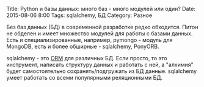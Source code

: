 Title: Python и базы данных: много баз - много модулей или один?
Date: 2015-08-06 8:00
Tags: sqlalchemy, БД
Category: Разное




Без баз данных (БД) в современной разработке редко обходится. Питон не обделен и имеет множество модулей для работы с базами данных. Есть и специализированные, например, pymongo - модуль для MongoDB, есть и более обширные - sqlalchemy, PonyORB.

sqlalchemy - это [ORM](https://www.wikiwand.com/ru/ORM) для различных БД. Если просто, то это инструмент, написать структуру данных и работать с ней, а "алхимия" будет самостоятельно сохранять/подгружать из БД данные.
sqlalchemy умеет работать со всеми популярными реляционными БД.
